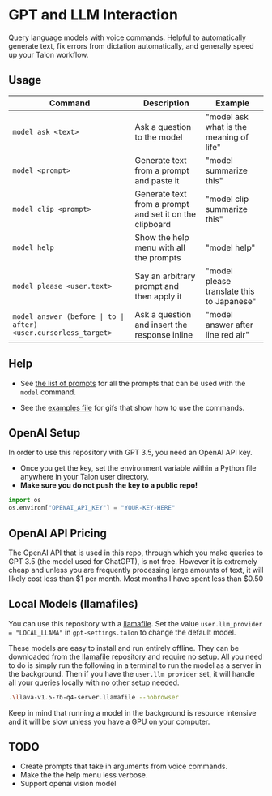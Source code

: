 # GPT and LLM Interaction

Query language models with voice commands. Helpful to automatically generate text, fix errors from dictation automatically, and generally speed up your Talon workflow.

## Usage

| Command                                                         | Description                                             | Example                                   |
| --------------------------------------------------------------- | ------------------------------------------------------- | ----------------------------------------- |
| `model ask <text>`                                              | Ask a question to the model                             | "model ask what is the meaning of life"   |
| `model <prompt>`                                                | Generate text from a prompt and paste it                | "model summarize this"                    |
| `model clip <prompt>`                                           | Generate text from a prompt and set it on the clipboard | "model clip summarize this"               |
| `model help`                                                    | Show the help menu with all the prompts                 | "model help"                              |
| `model please <user.text>`                                      | Say an arbitrary prompt and then apply it               | "model please translate this to Japanese" |
| `model answer (before \| to \| after) <user.cursorless_target>` | Ask a question and insert the response inline           | "model answer after line red air"         |

## Help

- See [the list of prompts](./staticPrompt.talon-list) for all the prompts that can be used with the `model` command.

- See the [examples file](./example.md) for gifs that show how to use the commands.

## OpenAI Setup

In order to use this repository with GPT 3.5, you need an OpenAI API key.

- Once you get the key, set the environment variable within a Python file anywhere in your Talon user directory.
- **Make sure you do not push the key to a public repo!**

```python
import os
os.environ["OPENAI_API_KEY"] = "YOUR-KEY-HERE"
```

## OpenAI API Pricing

The OpenAI API that is used in this repo, through which you make queries to GPT 3.5 (the model used for ChatGPT), is not free. However it is extremely cheap and unless you are frequently processing large amounts of text, it will likely cost less than $1 per month. Most months I have spent less than $0.50

## Local Models (llamafiles)

You can use this repository with a [llamafile](https://github.com/Mozilla-Ocho/llamafile). Set the value `user.llm_provider = "LOCAL_LLAMA"` in `gpt-settings.talon` to change the default model.

These models are easy to install and run entirely offline. They can be downloaded from the [llamafile](https://github.com/Mozilla-Ocho/llamafile) repository and require no setup. All you need to do is simply run the following in a terminal to run the model as a server in the background. Then if you have the `user.llm_provider` set, it will handle all your queries locally with no other setup needed.

```sh
.\llava-v1.5-7b-q4-server.llamafile --nobrowser
```

Keep in mind that running a model in the background is resource intensive and it will be slow unless you have a GPU on your computer.

## TODO

- Create prompts that take in arguments from voice commands.
- Make the the help menu less verbose.
- Support openai vision model
